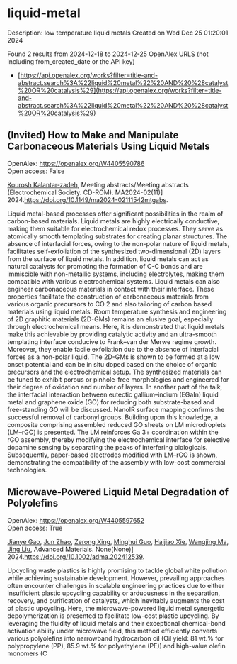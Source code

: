 # liquid-metal
Description: low temperature liquid metals
Created on Wed Dec 25 01:20:01 2024

Found 2 results from 2024-12-18 to 2024-12-25
OpenAlex URLS (not including from_created_date or the API key)
- [https://api.openalex.org/works?filter=title-and-abstract.search%3A%22liquid%20metal%22%20AND%20%28catalyst%20OR%20catalysis%29](https://api.openalex.org/works?filter=title-and-abstract.search%3A%22liquid%20metal%22%20AND%20%28catalyst%20OR%20catalysis%29)

## (Invited) How to Make and Manipulate Carbonaceous Materials Using Liquid Metals   

OpenAlex: https://openalex.org/W4405590786    
Open access: False
    
[Kourosh Kalantar‐zadeh](https://openalex.org/A5067220816), Meeting abstracts/Meeting abstracts (Electrochemical Society. CD-ROM). MA2024-02(11)] 2024.https://doi.org/10.1149/ma2024-02111542mtgabs.
    
Liquid metal-based processes offer significant possibilities in the realm of carbon-based materials. Liquid metals are highly electrically conductive, making them suitable for electrochemical redox processes. They serve as atomically smooth templating substrates for creating planar structures. The absence of interfacial forces, owing to the non-polar nature of liquid metals, facilitates self-exfoliation of the synthesized two-dimensional (2D) layers from the surface of liquid metals. In addition, liquid metals can act as natural catalysts for promoting the formation of C-C bonds and are immiscible with non-metallic systems, including electrolytes, making them compatible with various electrochemical systems. Liquid metals can also engineer carbonaceous materials in contact with their interface. These properties facilitate the construction of carbonaceous materials from various organic precursors to CO 2 and also tailoring of carbon based materials using liquid metals. Room temperature synthesis and engineering of 2D graphitic materials (2D-GMs) remains an elusive goal, especially through electrochemical means. Here, it is demonstrated that liquid metals make this achievable by providing catalytic activity and an ultra-smooth templating interface conducive to Frank–van der Merwe regime growth. Moreover, they enable facile exfoliation due to the absence of interfacial forces as a non-polar liquid. The 2D-GMs is shown to be formed at a low onset potential and can be in situ doped based on the choice of organic precursors and the electrochemical setup. The synthesized materials can be tuned to exhibit porous or pinhole-free morphologies and engineered for their degree of oxidation and number of layers. In another part of the talk, the interfacial interaction between eutectic gallium–indium (EGaIn) liquid metal and graphene oxide (GO) for reducing both substrate-based and free-standing GO will be discussed. NanoIR surface mapping confirms the successful removal of carbonyl groups. Building upon this knowledge, a composite comprising assembled reduced GO sheets on LM microdroplets (LM–rGO) is presented. The LM reinforces Ga 3+ coordination within the rGO assembly, thereby modifying the electrochemical interface for selective dopamine sensing by separating the peaks of interfering biologicals. Subsequently, paper-based electrodes modified with LM–rGO is shown, demonstrating the compatibility of the assembly with low-cost commercial technologies.    

    

## Microwave‐Powered Liquid Metal Degradation of Polyolefins   

OpenAlex: https://openalex.org/W4405597652    
Open access: True
    
[Jianye Gao](https://openalex.org/A5083945376), [Jun Zhao](https://openalex.org/A5108602781), [Zerong Xing](https://openalex.org/A5086869260), [Minghui Guo](https://openalex.org/A5076508346), [Haijiao Xie](https://openalex.org/A5085237771), [Wangjing Ma](https://openalex.org/A5112244650), [Jing Liu](https://openalex.org/A5100374963), Advanced Materials. None(None)] 2024.https://doi.org/10.1002/adma.202412539.
    
Upcycling waste plastics is highly promising to tackle global white pollution while achieving sustainable development. However, prevailing approaches often encounter challenges in scalable engineering practices due to either insufficient plastic upcycling capability or arduousness in the separation, recovery, and purification of catalysts, which inevitably augments the cost of plastic upcycling. Here, the microwave-powered liquid metal synergetic depolymerization is presented to facilitate low-cost plastic upcycling. By leveraging the fluidity of liquid metals and their exceptional chemical-bond activation ability under microwave field, this method efficiently converts various polyolefins into narrowband hydrocarbon oil (Oil yield: 81 wt.% for polypropylene (PP), 85.9 wt.% for polyethylene (PE)) and high-value olefin monomers (C    

    
